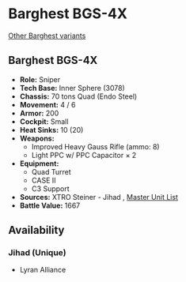 # Barghest BGS-4X 

[Other Barghest variants](../barghest.md) 

## Barghest BGS-4X 

- **Role:** Sniper 
- **Tech Base:** Inner Sphere (3078) 
- **Chassis:** 70 tons Quad (Endo Steel) 
- **Movement:** 4 / 6 
- **Armor:** 200 
- **Cockpit:** Small 
- **Heat Sinks:** 10 (20) 
- **Weapons:** 
  - Improved Heavy Gauss Rifle (ammo: 8) 
  - Light PPC w/ PPC Capacitor × 2 
- **Equipment:** 
  - Quad Turret 
  - CASE II 
  - C3 Support 
- **Sources:** XTRO Steiner - Jihad , [Master Unit List](http://masterunitlist.info/Unit/Details/3791/barghest-bgs-4x) 
- **Battle Value:** 1667 

## Availability 

### Jihad (Unique) 

- Lyran Alliance 

